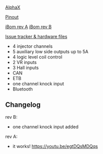 [AlphaX](https://www.alphaxpr.com/)

[Pinout](https://rusefi.com/docs/pinouts/hellen/alphax-4chan/)

[iBom rev A](https://rusefi.com/docs/ibom/alphax_4ch-a-ibom.html) [iBom rev B](https://rusefi.com/docs/ibom/alphax_4ch-b-ibom.html)

[Issue tracker & hardware files](https://github.com/rusefi/alphax-4chan)

* 4 injector channels
* 5 auxiliary low side outputs up to 5A
* 4 logic level coil control 
* 2 VR inputs
* 3 Hall inputs
* CAN
* ETB
* one channel knock input
* Bluetooth



## Changelog

rev B:
 - one channel knock input added

rev A:
 - it works! https://youtu.be/egtDQsMDQqs